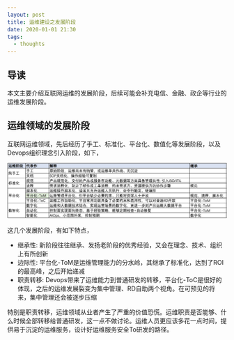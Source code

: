 ```yaml
---
layout: post
title: 运维建设之发展阶段
date: 2020-01-01 21:30
tags:
  - thoughts
---
```


## 导读
本文主要介绍互联网运维的发展阶段，后续可能会补充电信、金融、政企等行业的运维发展阶段。

## 运维领域的发展阶段
互联网运维领域，先后经历了手工、标准化、平台化、数值化等发展阶段，以及Devops组织理念引入阶段，如下，

![page.png](https://raw.githubusercontent.com/niean/niean.github.io/master/images/20200101/op-roadmap.png)

这几个发展阶段，有如下特点，

- 继承性: 新阶段往往继承、发扬老阶段的优秀经验，又会在理念、技术、组织上有所创新
- 边际性: 平台化-ToM是运维管理能力的分水岭，其继承了标准化，达到了ROI的最高峰，之后开始递减
- 职责转移: Devops带来了运维能力到普通研发的转移，平台化-ToC是很好的体现，之后的运维发展裂变为集中管理、RD自助两个视角。在可预见的将来，集中管理还会被逐步压缩

特别是职责转移，运维领域从业者产生了严重的价值恐慌。运维职责是否能够、什么时候全部转移给普通研发，这一点不做讨论。运维人员更应该多花一点时间，提供易于沉淀的运维服务，设计好运维服务安全To研发的路径。
